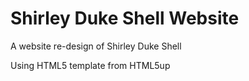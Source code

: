 # Shirley Duke Shell Website
A website re-design of Shirley Duke Shell

Using HTML5 template from HTML5up

